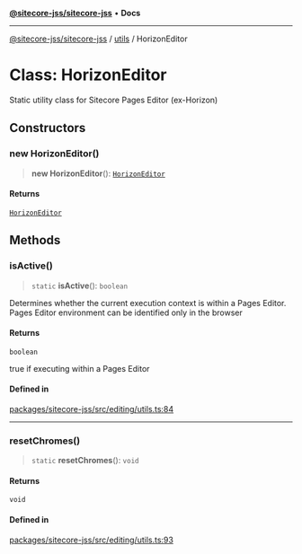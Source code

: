 [**@sitecore-jss/sitecore-jss**](../../README.md) • **Docs**

***

[@sitecore-jss/sitecore-jss](../../README.md) / [utils](../README.md) / HorizonEditor

# Class: HorizonEditor

Static utility class for Sitecore Pages Editor (ex-Horizon)

## Constructors

### new HorizonEditor()

> **new HorizonEditor**(): [`HorizonEditor`](HorizonEditor.md)

#### Returns

[`HorizonEditor`](HorizonEditor.md)

## Methods

### isActive()

> `static` **isActive**(): `boolean`

Determines whether the current execution context is within a Pages Editor.
Pages Editor environment can be identified only in the browser

#### Returns

`boolean`

true if executing within a Pages Editor

#### Defined in

[packages/sitecore-jss/src/editing/utils.ts:84](https://github.com/Sitecore/jss/blob/fb8998247eef17ee53f447fd1710b29e1df03c4e/packages/sitecore-jss/src/editing/utils.ts#L84)

***

### resetChromes()

> `static` **resetChromes**(): `void`

#### Returns

`void`

#### Defined in

[packages/sitecore-jss/src/editing/utils.ts:93](https://github.com/Sitecore/jss/blob/fb8998247eef17ee53f447fd1710b29e1df03c4e/packages/sitecore-jss/src/editing/utils.ts#L93)
